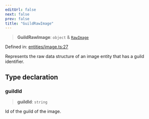 ```yaml
---
editUrl: false
next: false
prev: false
title: "GuildRawImage"
---
```


> **GuildRawImage**: `object` & [`RawImage`](/api-classes/interfaces/rawimage/)

Defined in: [entities/image.ts:27](https://github.com/KingsBeCattz/Kodkord/blob/5983eab654eb4f3b9082e138abddc2d7f9dac808/packages/classes/src/entities/image.ts#L27)

Represents the raw data structure of an image entity that has a guild identifier.

## Type declaration

### guildId

> **guildId**: `string`

Id of the guild of the image.
